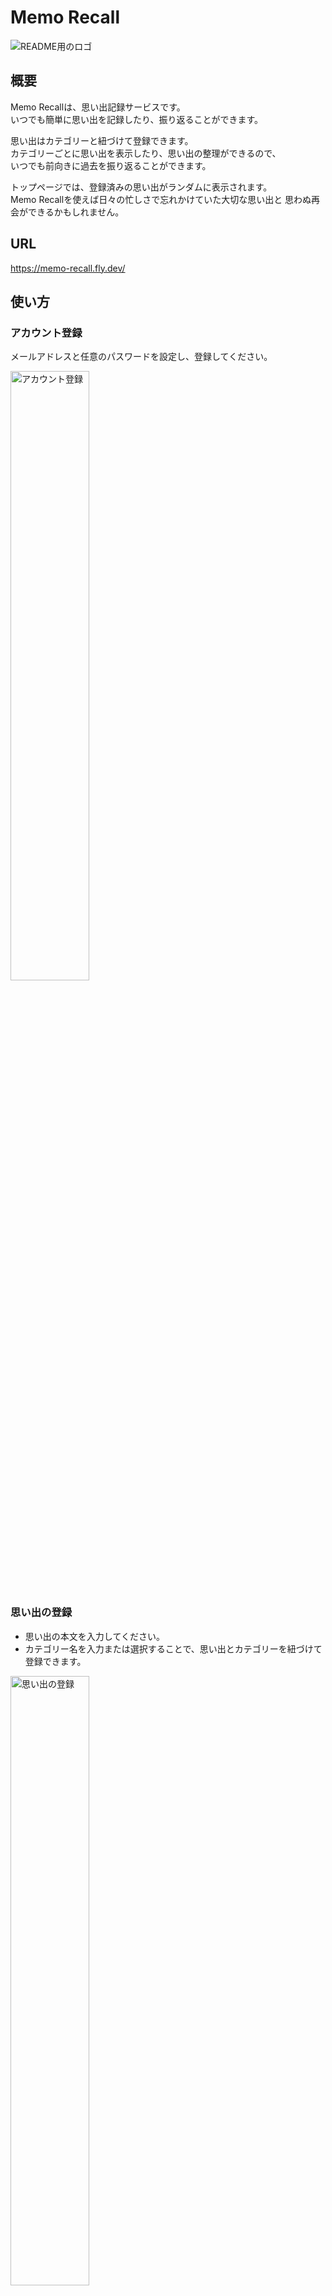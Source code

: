 # Memo Recall

![README用のロゴ](https://github.com/user-attachments/assets/78e0f8e2-1ef7-47b3-be10-9e535d24fe19)

## 概要

Memo Recallは、思い出記録サービスです。<br>
いつでも簡単に思い出を記録したり、振り返ることができます。

思い出はカテゴリーと紐づけて登録できます。<br>
カテゴリーごとに思い出を表示したり、思い出の整理ができるので、<br>
いつでも前向きに過去を振り返ることができます。

トップページでは、登録済みの思い出がランダムに表示されます。<br>
Memo Recallを使えば日々の忙しさで忘れかけていた大切な思い出と
思わぬ再会ができるかもしれません。

## URL

https://memo-recall.fly.dev/

## 使い方

### アカウント登録

メールアドレスと任意のパスワードを設定し、登録してください。

<img width="50%" alt="アカウント登録" src="https://github.com/user-attachments/assets/fb050c07-291c-4d1c-ba85-32346fe39c3e">

### 思い出の登録

- 思い出の本文を入力してください。
- カテゴリー名を入力または選択することで、思い出とカテゴリーを紐づけて登録できます。

<img width="50%" alt="思い出の登録" src="https://github.com/user-attachments/assets/852c98b5-4884-46f8-a262-c88aee6ba886">

### カテゴリーの登録

- カテゴリー一覧ページからも登録できます。

<img width="50%" alt="カテゴリーの登録" src="https://github.com/user-attachments/assets/ad893ea3-1440-4e86-b030-20b6840ccc43">

### 思い出を振り返る

#### トップページ

- ログイン後のトップページでは、思い出がランダムで表示されます。
- 「もっと見る」を押して、さらに他の思い出を呼び出すこともできます。
  <img width="50%" alt="トップページ" src="https://github.com/user-attachments/assets/b13bca01-6dc9-4a03-9c57-9889b80acdab">

#### 思い出一覧ページ

- 思い出一覧ページでは、すべての思い出が表示されます。
  <img width="50%" alt="思い出一覧ページ" src="https://github.com/user-attachments/assets/b3210095-3e55-4138-9925-2c8786ce4c0b">

#### カテゴリー別の思い出一覧ページ

- カテゴリー別の思い出一覧ページでは、特定のカテゴリーに紐づく思い出が表示されます。
  <img width="50%" alt="カテゴリー別思い出一覧ページ" src="https://github.com/user-attachments/assets/149c3246-835d-4eca-a119-2d0a401845a4">

## 開発環境

- Ruby 3.3.0
- Ruby on Rails 7.1.3.3
- Hotwire

## 開発のセットアップと起動

- セットアップ

```
$ git clone https://github.com/2525nicole/memo-recall.git
$ cd memo-recall
$ bin/setup
```

- 起動

```
$ bin/dev
```

## Lint/ Test

- Lint

```
$ bin/lint
```

- Test

```
$ bundle exec rspec
```
